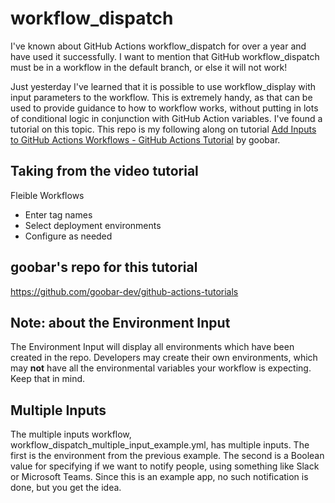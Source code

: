 # workflow_dispatch

I've known about GitHub Actions workflow_dispatch for over a year and have used it successfully. I want to mention that GitHub workflow_dispatch must be in a workflow in the default branch, or else it will not work!

Just yesterday I've learned that it is possible to use workflow_display with input parameters to the workflow. This is extremely handy, as that can be used to provide guidance to how to workflow works, without putting in lots of conditional logic in conjunction with GitHub Action variables. I've found a tutorial on this topic. This repo is my following along on tutorial [Add Inputs to GitHub Actions Workflows - GitHub Actions Tutorial](https://youtu.be/Sb_zLeHEVqQ?si=7hLDA9VrVoGMHnpP) by goobar.

## Taking from the video tutorial

Fleible Workflows

- Enter tag names
- Select deployment environments
- Configure as needed

## goobar's repo for this tutorial

https://github.com/goobar-dev/github-actions-tutorials 

## Note: about the Environment Input

The Environment Input will display all environments which have been created in the repo. Developers may create their own environments, which may **not** have all the environmental variables your workflow is expecting. Keep that in mind.

## Multiple Inputs

The multiple inputs workflow, workflow_dispatch_multiple_input_example.yml, has multiple inputs. The first is the environment from the previous example. The second is a Boolean value for specifying if we want to notify people, using something like Slack or Microsoft Teams. Since this is an example app, no such notification is done, but you get the idea.